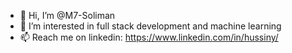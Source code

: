 - 👋 Hi, I’m @M7-Soliman 
- 🌱 I’m interested in full stack development and machine learning
- 📫 Reach me on linkedin: https://www.linkedin.com/in/hussiny/


<!---
M7-Soliman/M7-Soliman is a ✨ special ✨ repository because its `README.md` (this file) appears on your GitHub profile.
You can click the Preview link to take a look at your changes.
--->
